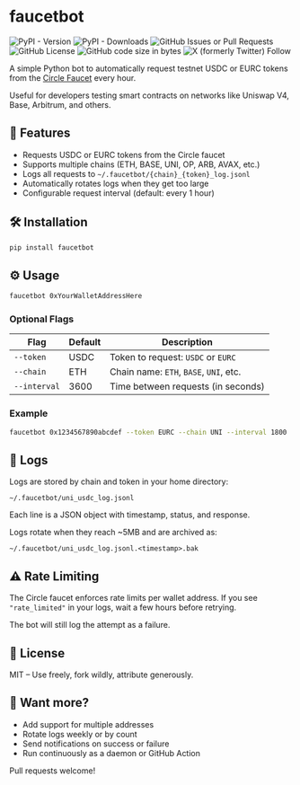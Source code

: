 # faucetbot

![PyPI - Version](https://img.shields.io/pypi/v/faucetbot)
![PyPI - Downloads](https://img.shields.io/pypi/dm/faucetbot)
![GitHub Issues or Pull Requests](https://img.shields.io/github/issues/mmsaki/faucetbot)
![GitHub License](https://img.shields.io/github/license/mmsaki/facucetbot)
![GitHub code size in bytes](https://img.shields.io/github/languages/code-size/mmsaki/faucetbot)
![X (formerly Twitter) Follow](https://img.shields.io/twitter/follow/msakiart)

A simple Python bot to automatically request testnet USDC or EURC tokens from the [Circle Faucet](https://faucet.circle.com/) every hour.

Useful for developers testing smart contracts on networks like Uniswap V4, Base, Arbitrum, and others.

## 🚀 Features

- Requests USDC or EURC tokens from the Circle faucet
- Supports multiple chains (ETH, BASE, UNI, OP, ARB, AVAX, etc.)
- Logs all requests to `~/.faucetbot/{chain}_{token}_log.jsonl`
- Automatically rotates logs when they get too large
- Configurable request interval (default: every 1 hour)

## 🛠 Installation

```bash
pip install faucetbot
````

## ⚙️ Usage

```bash
faucetbot 0xYourWalletAddressHere
```

### Optional Flags

| Flag         | Default | Description                            |
| ------------ | ------- | -------------------------------------- |
| `--token`    | USDC    | Token to request: `USDC` or `EURC`     |
| `--chain`    | ETH     | Chain name: `ETH`, `BASE`, `UNI`, etc. |
| `--interval` | 3600    | Time between requests (in seconds)     |

### Example

```bash
faucetbot 0x1234567890abcdef --token EURC --chain UNI --interval 1800
```

## 📂 Logs

Logs are stored by chain and token in your home directory:

```
~/.faucetbot/uni_usdc_log.jsonl
```

Each line is a JSON object with timestamp, status, and response.

Logs rotate when they reach \~5MB and are archived as:

```
~/.faucetbot/uni_usdc_log.jsonl.<timestamp>.bak
```

## ⚠️ Rate Limiting

The Circle faucet enforces rate limits per wallet address. If you see `"rate_limited"` in your logs, wait a few hours before retrying.

The bot will still log the attempt as a failure.

## 📜 License

MIT – Use freely, fork wildly, attribute generously.

## 🧪 Want more?

* Add support for multiple addresses
* Rotate logs weekly or by count
* Send notifications on success or failure
* Run continuously as a daemon or GitHub Action

Pull requests welcome!
